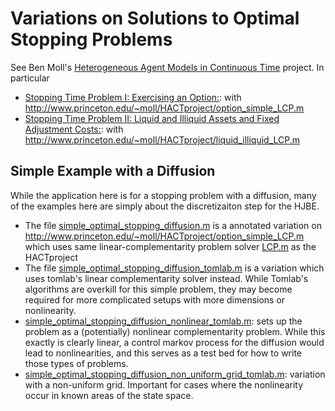 # Variations on Solutions to Optimal Stopping Problems
See Ben Moll's [Heterogeneous Agent Models in Continuous Time](http://www.princeton.edu/~moll/HACTproject.htm) project.  In particular
* [Stopping Time Problem I: Exercising an Option:](http://www.princeton.edu/~moll/HACTproject/option_simple.pdf): with http://www.princeton.edu/~moll/HACTproject/option_simple_LCP.m
* [Stopping Time Problem II: Liquid and Illiquid Assets and Fixed Adjustment Costs:](http://www.princeton.edu/~moll/HACTproject/liquid_illiquid_numerical.pdf): with http://www.princeton.edu/~moll/HACTproject/liquid_illiquid_LCP.m

## Simple Example with a Diffusion
While the application here is for a stopping problem with a diffusion, many of the examples here are simply about the discretizaiton step for the HJBE.
* The file [simple_optimal_stopping_diffusion.m](./matlab/simple_optimal_stopping_diffusion.m) is a annotated variation on http://www.princeton.edu/~moll/HACTproject/option_simple_LCP.m which uses same linear-complementarity problem solver [LCP.m](./LCP.m) as the HACTproject
* The file [simple_optimal_stopping_diffusion_tomlab.m](./matlab/simple_optimal_stopping_diffusion_tomlab.m) is a variation which uses tomlab's linear complementarity solver instead.   While Tomlab's algorithms are overkill for this simple problem, they may become required for more complicated setups with more dimensions or nonlinearity.
* [simple_optimal_stopping_diffusion_nonlinear_tomlab.m](./matlab/simple_optimal_stopping_diffusion_tomlab.m): sets up the problem as a (potentially) nonlinear complementarity problem.  While this exactly is clearly linear, a control markov process for the diffusion would lead to nonlinearities, and this serves as a test bed for how to write those types of problems.
* [simple_optimal_stopping_diffusion_non_uniform_grid_tomlab.m](./matlab/simple_optimal_stopping_diffusion_non_uniform_grid_tomlab.m): variation with a non-uniform grid.  Important for cases where the nonlinearity occur in known areas of the state space.
